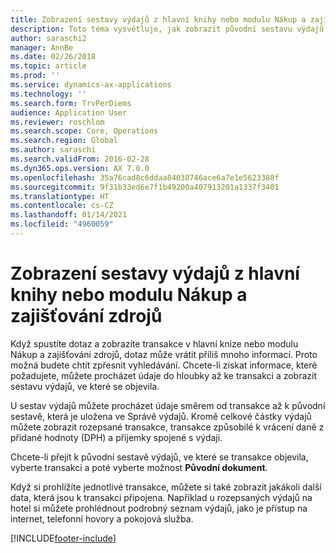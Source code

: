 ```yaml
---
title: Zobrazení sestavy výdajů z hlavní knihy nebo modulu Nákup a zajišťování zdrojů
description: Toto téma vysvětluje, jak zobrazit původní sestavu výdajů, ve které se transakce objevila.
author: saraschi2
manager: AnnBe
ms.date: 02/26/2018
ms.topic: article
ms.prod: ''
ms.service: dynamics-ax-applications
ms.technology: ''
ms.search.form: TrvPerDiems
audience: Application User
ms.reviewer: roschlom
ms.search.scope: Core, Operations
ms.search.region: Global
ms.author: saraschi
ms.search.validFrom: 2016-02-28
ms.dyn365.ops.version: AX 7.0.0
ms.openlocfilehash: 35a76cad8c6ddaa84038746ace6a7e1e5623388f
ms.sourcegitcommit: 9f31b33ed6e7f1b49200a407913201a1337f3401
ms.translationtype: HT
ms.contentlocale: cs-CZ
ms.lasthandoff: 01/14/2021
ms.locfileid: "4960059"
---
```

# <a name="view-an-expense-report-from-general-ledger-or-procurement-and-sourcing"></a>Zobrazení sestavy výdajů z hlavní knihy nebo modulu Nákup a zajišťování zdrojů

Když spustíte dotaz a zobrazíte transakce v hlavní knize nebo modulu Nákup a zajišťování zdrojů, dotaz může vrátit příliš mnoho informací. Proto možná budete chtít zpřesnit vyhledávání. Chcete-li získat informace, které požadujete, můžete procházet údaje do hloubky až ke transakci a zobrazit sestavu výdajů, ve které se objevila.

U sestav výdajů můžete procházet údaje směrem od transakce až k původní sestavě, která je uložena ve Správě výdajů. Kromě celkové částky výdajů můžete zobrazit rozepsané transakce, transakce způsobilé k vrácení daně z přidané hodnoty (DPH) a příjemky spojené s výdaji.

Chcete-li přejít k původní sestavě výdajů, ve které se transakce objevila, vyberte transakci a poté vyberte možnost **Původní dokument**.

Když si prohlížíte jednotlivé transakce, můžete si také zobrazit jakákoli další data, která jsou k transakci připojena. Například u rozepsaných výdajů na hotel si můžete prohlédnout podrobný seznam výdajů, jako je přístup na internet, telefonní hovory a pokojová služba.


[!INCLUDE[footer-include](../includes/footer-banner.md)]